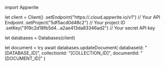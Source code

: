 import Appwrite

let client = Client()
    .setEndpoint("https://<REGION>.cloud.appwrite.io/v1") // Your API Endpoint
    .setProject("5df5acd0d48c2") // Your project ID
    .setKey("919c2d18fb5d4...a2ae413da83346ad2") // Your secret API key

let databases = Databases(client)

let document = try await databases.updateDocument(
    databaseId: "[DATABASE_ID]",
    collectionId: "[COLLECTION_ID]",
    documentId: "[DOCUMENT_ID]"
)

